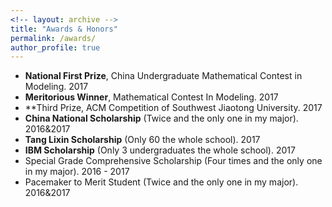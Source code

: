```yaml
---
<!-- layout: archive -->
title: "Awards & Honors"
permalink: /awards/
author_profile: true
---
```


* **National First Prize**, China Undergraduate Mathematical Contest in Modeling. 2017
* **Meritorious Winner**, Mathematical Contest In Modeling. 2017
* **Third Prize, ACM Competition of Southwest Jiaotong University. 2017
* **China National Scholarship** (Twice and the only one in my major). 2016&2017
* **Tang Lixin Scholarship** (Only 60 the whole school). 2017
* **IBM Scholarship** (Only 3 undergraduates the whole school). 2017
* Special Grade Comprehensive Scholarship (Four times and the only one in my major). 2016 - 2017
* Pacemaker to Merit Student (Twice and the only one in my major). 2016&2017